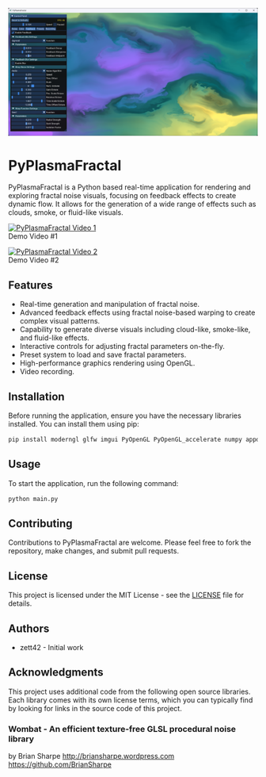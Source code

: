 ![PyPlasmaFractal Header](images/screenshot2.png)

# PyPlasmaFractal

PyPlasmaFractal is a Python based real-time application for rendering and exploring fractal noise visuals, focusing on feedback effects to create dynamic flow. It allows for the generation of a wide range of effects such as clouds, smoke, or fluid-like visuals.

[![PyPlasmaFractal Video 1](https://img.youtube.com/vi/P58PxfewxO4/0.jpg)](https://www.youtube.com/watch?v=P58PxfewxO4 "PyPlasmaFractal Video - Colorful Flow")
<br>
Demo Video #1

[![PyPlasmaFractal Video 2](https://img.youtube.com/vi/-JK6erDcDWs/0.jpg)](https://www.youtube.com/watch?v=-JK6erDcDWs "PyPlasmaFractal Video - Flow Painting")
<br>
Demo Video #2

## Features

- Real-time generation and manipulation of fractal noise.
- Advanced feedback effects using fractal noise-based warping to create complex visual patterns.
- Capability to generate diverse visuals including cloud-like, smoke-like, and fluid-like effects.
- Interactive controls for adjusting fractal parameters on-the-fly.
- Preset system to load and save fractal parameters.
- High-performance graphics rendering using OpenGL.
- Video recording.

## Installation

Before running the application, ensure you have the necessary libraries installed. You can install them using pip:

```bash
pip install moderngl glfw imgui PyOpenGL PyOpenGL_accelerate numpy appdirs imageio[ffmpeg]

```

## Usage

To start the application, run the following command:
```bash
python main.py
```

## Contributing

Contributions to PyPlasmaFractal are welcome. Please feel free to fork the repository, make changes, and submit pull requests.

## License

This project is licensed under the MIT License - see the [LICENSE](LICENSE) file for details.

## Authors

- zett42 - Initial work

## Acknowledgments

This project uses additional code from the following open source libraries. Each library comes with its own license terms, which you
can typically find by looking for links in the source code of this project.

### Wombat - An efficient texture-free GLSL procedural noise library

by Brian Sharpe
http://briansharpe.wordpress.com
https://github.com/BrianSharpe
